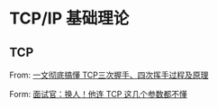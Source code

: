 # TCP/IP 基础理论


## TCP

From: [一文彻底搞懂 TCP三次握手、四次挥手过程及原理](https://mp.weixin.qq.com/s/IYopLBVowY8eWDZ0XOQ8IQ)

Form: [面试官：换人！他连 TCP 这几个参数都不懂](https://mp.weixin.qq.com/s/fjnChU3MKNc_x-Wk7evLhg)

